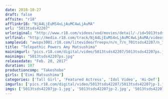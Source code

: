 ```yaml
---
date: 2018-10-27
draft: false
affsite: "r18"
afflinkr18: "NjA4LjEuMS4xLjAuMC4wLjAuMA"
url: "5013tsds42207"
urloriginal: "http://www.r18.com/videos/vod/movies/detail/-/id=5013tsds42207"
urlfinal: "http://media.r18.com/track/NjA4LjEuMS4xLjAuMC4wLjAuMA/videos/vod/movies/detail/-/id=5013tsds42207"
samplevid: "awspv3001.r18.com/litevideo/freepv/n/n_7/n_701tsds42207/n_701tsds42207_dmb_w.mp4"
title: "Telepathic Powers Amy Matsushima"
mainimgurl: "pics.r18.com/digital/video/5013tsds42207/5013tsds42207ps.jpg"
mainimgs: "5013tsds42207ps.jpg"
releasedate: "Feb. 20, 2017"
duration: 107
productioncomp: "Takeshobo"
girls: ['Eimi Matsushima']
categories: ['Tall Girl', 'Featured Actress', 'Idol Video', 'Hi-Def']
imgurls: ['pics.r18.com/digital/video/5013tsds42207/5013tsds42207jp-1.jpg', 'pics.r18.com/digital/video/5013tsds42207/5013tsds42207jp-2.jpg', 'pics.r18.com/digital/video/5013tsds42207/5013tsds42207jp-3.jpg', 'pics.r18.com/digital/video/5013tsds42207/5013tsds42207jp-4.jpg', 'pics.r18.com/digital/video/5013tsds42207/5013tsds42207jp-5.jpg', 'pics.r18.com/digital/video/5013tsds42207/5013tsds42207jp-6.jpg', 'pics.r18.com/digital/video/5013tsds42207/5013tsds42207jp-7.jpg', 'pics.r18.com/digital/video/5013tsds42207/5013tsds42207jp-8.jpg', 'pics.r18.com/digital/video/5013tsds42207/5013tsds42207jp-9.jpg', 'pics.r18.com/digital/video/5013tsds42207/5013tsds42207jp-10.jpg', 'pics.r18.com/digital/video/5013tsds42207/5013tsds42207jp-11.jpg', 'pics.r18.com/digital/video/5013tsds42207/5013tsds42207jp-12.jpg', 'pics.r18.com/digital/video/5013tsds42207/5013tsds42207jp-13.jpg', 'pics.r18.com/digital/video/5013tsds42207/5013tsds42207jp-14.jpg', 'pics.r18.com/digital/video/5013tsds42207/5013tsds42207jp-15.jpg', 'pics.r18.com/digital/video/5013tsds42207/5013tsds42207jp-16.jpg', 'pics.r18.com/digital/video/5013tsds42207/5013tsds42207jp-17.jpg', 'pics.r18.com/digital/video/5013tsds42207/5013tsds42207jp-18.jpg', 'pics.r18.com/digital/video/5013tsds42207/5013tsds42207jp-19.jpg', 'pics.r18.com/digital/video/5013tsds42207/5013tsds42207jp-20.jpg']
imgs: ['5013tsds42207jp-1.jpg', '5013tsds42207jp-2.jpg', '5013tsds42207jp-3.jpg', '5013tsds42207jp-4.jpg', '5013tsds42207jp-5.jpg', '5013tsds42207jp-6.jpg', '5013tsds42207jp-7.jpg', '5013tsds42207jp-8.jpg', '5013tsds42207jp-9.jpg', '5013tsds42207jp-10.jpg', '5013tsds42207jp-11.jpg', '5013tsds42207jp-12.jpg', '5013tsds42207jp-13.jpg', '5013tsds42207jp-14.jpg', '5013tsds42207jp-15.jpg', '5013tsds42207jp-16.jpg', '5013tsds42207jp-17.jpg', '5013tsds42207jp-18.jpg', '5013tsds42207jp-19.jpg', '5013tsds42207jp-20.jpg']
---
```

